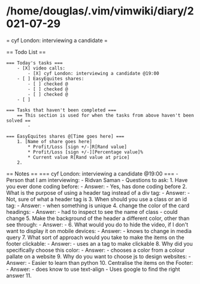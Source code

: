 # /home/douglas/.vim/vimwiki/diary/2021-07-29

= cyf London: interviewing a candidate =

== Todo List ==

	=== Today's tasks ===
		- [X] video calls:
			- [X] cyf London: interviewing a candidate @19:00
        - [ ] EasyEquites shares:
            - [ ] checked @
            - [ ] checked @
            - [ ] checked @
		- [ ]

	=== Tasks that haven't been completed ===
		== This section is used for when the tasks from above haven't been solved ==
			-

	=== EasyEquites shares @[Time goes here] ===
		1. [Name of share goes here]
			* Profit/Loss [sign +/-]R[Rand value]
			* Profit/Loss [sign +/-][Percentage value]%
			* Current value R[Rand value at price]
		2.

== Notes ==
 === cyf London: interviewing a candidate @19:00 ===
 	- Person that I am interviewing:
		- Ridvan Saman
 	- Questions to ask:
		1. Have you ever done coding before:
			- Answer:
				- Yes, has done coding before
		2. What is the purpose of using a header tag instead of a div tag:
			- Answer:
				- Not, sure of what a header tag is
		3. When should you use a class or an id tag:
			- Answer:
				- when something is unique
		4. change the color of the card headings:
			- Answer:
				- had to inspect to see the name of class
				- could change
		5. Make the background of the header a different color, other than see through:
			- Answer:
				- 
		6. What would you do to hide the video, if I don't want to display it on mobile devices:
			- Answer:
				- knows to change in media query
		7. What sort of approach would you take to make the items on the footer clickable:
			- Answer:
				- uses an a tag to make clickable
		8. Why did you specifically choose this color:
			- Answer:
				- chooses a color from a colour pallate on a website
		9. Why do you want to choose js to design websites:
			- Answer:
				- Easier to learn than python
		10. Centralise the items on the Footer:
			- Answer:
				- does know to use text-align
				- Uses google to find the right answer
		11. 
